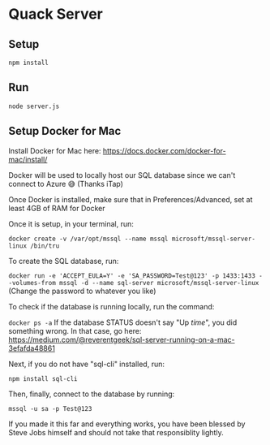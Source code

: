 # Quack Server

## Setup

`npm install`

## Run

`node server.js`

## Setup Docker for Mac 

Install Docker for Mac here: https://docs.docker.com/docker-for-mac/install/

Docker will be used to locally host our SQL database since we can't connect to Azure :sweat_smile: (Thanks iTap)

Once Docker is installed, make sure that in Preferences/Advanced, set at least 4GB of RAM for Docker

Once it is setup, in your terminal, run:

`docker create -v /var/opt/mssql --name mssql microsoft/mssql-server-linux /bin/tru`

To create the SQL database, run:

`docker run -e 'ACCEPT_EULA=Y' -e 'SA_PASSWORD=Test@123' -p 1433:1433 --volumes-from mssql -d --name sql-server microsoft/mssql-server-linux` 
(Change the password to whatever you like)

To check if the database is running locally, run the command:

`docker ps -a` 
If the database STATUS doesn't say "Up *time*", you did something wrong. In that case, go here: https://medium.com/@reverentgeek/sql-server-running-on-a-mac-3efafda48861

Next, if you do not have "sql-cli" installed, run:

`npm install sql-cli`

Then, finally, connect to the database by running:

`mssql -u sa -p Test@123`

If you made it this far and everything works, you have been blessed by Steve Jobs himself and should not take that responsiblity lightly.

